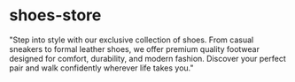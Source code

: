 # shoes-store
"Step into style with our exclusive collection of shoes. From casual sneakers to formal leather shoes, we offer premium quality footwear designed for comfort, durability, and modern fashion. Discover your perfect pair and walk confidently wherever life takes you."
